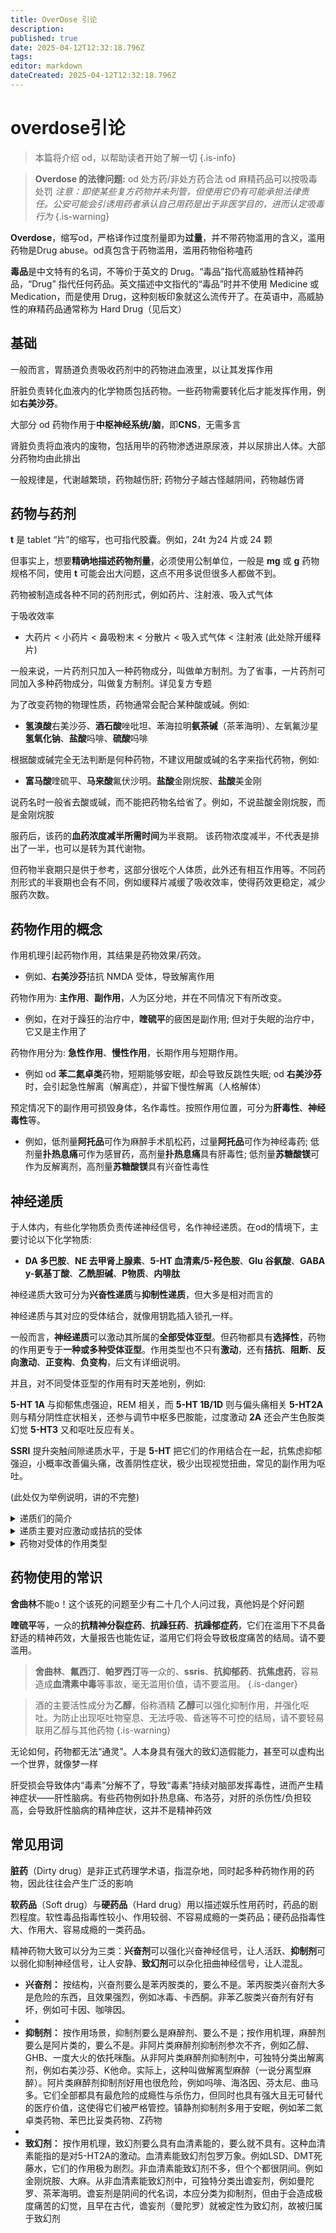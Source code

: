 ```yaml
---
title: OverDose 引论
description: 
published: true
date: 2025-04-12T12:32:18.796Z
tags: 
editor: markdown
dateCreated: 2025-04-12T12:32:18.796Z
---
```


# overdose引论


> 本篇将介绍 od，以帮助读者开始了解一切
{.is-info}

> **Overdose 的法律问题:**
> od 处方药/非处方药合法
> od 麻精药品可以按吸毒处罚
> *注意：即使某些复方药物并未列管，但使用它仍有可能承担法律责任。公安可能会引诱用药者承认自己用药是出于非医学目的，进而认定吸毒行为*
{.is-warning}

**Overdose**，缩写od，严格译作过度剂量即为**过量**，并不带药物滥用的含义，滥用药物是Drug abuse。od真包含于药物滥用，滥用药物俗称嗑药

**毒品**是中文特有的名词，不等价于英文的 Drug。“毒品”指代高威胁性精神药品，“Drug” 指代任何药品。英文描述中文指代的“毒品”时并不使用 Medicine 或 Medication，而是使用 Drug，这种刻板印象就这么流传开了。在英语中，高威胁性的麻精药品通常称为 Hard Drug（见后文）

## 基础

一般而言，胃肠道负责吸收药剂中的药物进血液里，以让其发挥作用

肝脏负责转化血液内的化学物质包括药物。一些药物需要转化后才能发挥作用，例如**右美沙芬**。

大部分 od 药物作用于**中枢神经系统/脑**，即**CNS**，无需多言

肾脏负责将血液内的废物，包括用毕的药物渗透进原尿液，并以尿排出人体。大部分药物均由此排出

一般规律是，代谢越繁琐，药物越伤肝; 药物分子越古怪越阴间，药物越伤肾

## 药物与药剂

**t** 是 tablet “片”的缩写，也可指代胶囊。例如，24t 为24 片或 24 颗

但事实上，想要**精确地描述药物剂量**，必须使用公制单位，一般是 **mg** 或 **g**
药物规格不同，使用 **t** 可能会出大问题，这点不用多说但很多人都做不到。

药物被制造成各种不同的药剂形式，例如药片、注射液、吸入式气体

于吸收效率
*   大药片 < 小药片 < 鼻吸粉末 < 分散片 < 吸入式气体 < 注射液
    (此处除开缓释片)

一般来说，一片药剂只加入一种药物成分，叫做单方制剂。为了省事，一片药剂可同加入多种药物成分，叫做复方制剂。详见复方专题

为了改变药物的物理性质，药物通常会配合某种酸或碱。例如:
*   **氢溴酸**右美沙芬、**酒石酸**唑吡坦、苯海拉明**氨茶碱**（茶苯海明）、左氧氟沙星**氢氧化钠**、**盐酸**吗啡、**硫酸**吗啡

根据酸或碱完全无法判断是何种药物，不建议用酸或碱的名字来指代药物，例如:
*   **富马酸**喹硫平、**马来酸**氟伏沙明。**盐酸**金刚烷胺、**盐酸**美金刚

说药名时一般省去酸或碱，而不能把药物名给省了。例如，不说盐酸金刚烷胺，而是金刚烷胺

服药后，该药的**血药浓度减半所需时间**为半衰期。
该药物浓度减半，不代表是排出了一半，也可以是转为其代谢物。

但药物半衰期只是供于参考，这部分很吃个人体质，此外还有相互作用等。不同药剂形式的半衰期也会有不同，例如缓释片减缓了吸收效率，使得药效更稳定，减少服药次数。

## 药物作用的概念

作用机理引起药物作用，其结果是药物效果/药效。
*   例如、**右美沙芬**拮抗 NMDA 受体，导致解离作用

药物作用为: **主作用**、**副作用**，人为区分地，并在不同情况下有所改变。
*   例如，在对于躁狂的治疗中，**喹硫平**的疲困是副作用; 但对于失眠的治疗中，它又是主作用了

药物作用分为: **急性作用**、**慢性作用**，长期作用与短期作用。
*   例如 od **苯二氮卓类**药物，短期能够安眠，却会导致反跳性失眠; od **右美沙芬**时，会引起急性解离（解离症），并留下慢性解离（人格解体）

预定情况下的副作用可损毁身体，名作毒性。按照作用位置，可分为**肝毒性**、**神经毒性**等。
*   例如，低剂量**阿托品**可作为麻醉手术肌松药，过量**阿托品**可作为神经毒药; 低剂量**扑热息痛**可作为感冒药，高剂量**扑热息痛**具有肝毒性; 低剂量**苏糖酸镁**可作为反解离剂，高剂量**苏糖酸镁**具有兴奋性毒性

## 神经递质

于人体内，有些化学物质负责传递神经信号，名作神经递质。在od的情境下，主要讨论以下化学物质:
*   **DA 多巴胺**、**NE 去甲肾上腺素**、**5-HT 血清素/5-羟色胺**、**Glu 谷氨酸**、**GABA y-氨基丁酸**、**乙酰胆碱**、**P物质**、**内啡肽**

神经递质大致可分为**兴奋性递质**与**抑制性递质**，但大多是相对而言的

神经递质与其对应的受体结合，就像用钥匙插入锁孔一样。

一般而言，**神经递质**可以激动其所属的**全部受体亚型**。但药物都具有**选择性**，药物的作用更专于**一种或多种受体亚型**。作用类型也不只有**激动**，还有**拮抗**、**阻断**、**反向激动**、**正变构**、**负变构**，后文有详细说明。

并且，对不同受体亚型的作用有时天差地别，例如:

**5-HT 1A** 与抑郁焦虑强迫，REM 相关，而 **5-HT 1B/1D** 则与偏头痛相关
**5-HT2A** 则与精分阴性症状相关，还参与调节中枢多巴胺能，过度激动 **2A** 还会产生色胺类幻觉
**5-HT3** 又和呕吐反应有关。

**SSRI** 提升突触间隙递质水平，于是 **5-HT** 把它们的作用结合在一起，抗焦虑抑郁强迫，小概率改善偏头痛，改善阴性症状，极少出现视觉扭曲，常见的副作用为呕吐。

(此处仅为举例说明，讲的不完整)

<details>

<summary> 递质们的简介 </summary>

#### 多巴胺
众所周知的大明星。负责快乐、永葆记忆，让人存在生命

#### 去甲肾上腺素
本质上就是多巴胺多了个羟基。负责战斗与逃跑、勇敢与冒险、大胆与冲动，让人高血压

#### 血清素
抑郁与失眠。负责积极乐观、健康生活

血清素若激动 5-HT~2A~ 受体，则会产生致幻等特殊精神作用，调节情绪作用则变成次要的。

#### 谷氨酸
味精去掉钠。负责认知、感知、学习。与痒觉有关

#### 乙酰胆碱
曼陀罗的迫害。负责短期记忆、工作记忆、思考、学习，肌肉收缩

#### GABA
负责镇静、睡眠，与安眠有关

#### 内啡肽
阿片类的模仿对象。负责镇痛、幸福感，剂量高一点就会牵连到多巴胺去

</details>

<details>

<summary> 递质主要对应激动或拮抗的受体 </summary>

多巴胺：多巴胺受体
正肾素：α-肾上腺素受体、β-肾上腺素受体
血清素：5-HT受体
谷氨酸：NMDA受体、AMPA受体
乙酰胆碱：毒蔁碱`M`胆碱受体、烟碱`N`胆碱受体（烟碱也称尼古丁）
GABA：GABA受体
内啡肽：阿片受体
P物质：NK-1受体

</details>

<details>

<summary> 药物对受体的作用类型 </summary>

- 激动受体，就像插入了符合的钥匙，并扭开了锁，受体被激动
- 拮抗受体，就像贴上了胶布，把锁孔盖住了，受体无法被激动
- 阻断受体，就像插入了不符合的钥匙，并插在这堵住锁孔，受体无法被激动
- 反向激动受体，就像插入了钥匙，但把锁孔插烂了，受体无法激动
- 正变构受体，就像给锁孔灌机油，锁更好被扭开，受体更好被激动
- 负变构受体，就像给锁孔灌胶水，锁更难被扭开，受体更难被激动

</details>

## 药物使用的常识

**舍曲林**不能o！这个该死的问题至少有二十几个人问过我，真他妈是个好问题

**喹硫平**等，一众的**抗精神分裂症药**、**抗躁狂药**、**抗躁郁症药**，它们在滥用下不具备舒适的精神药效，大量报告也能佐证，滥用它们将会导致极度痛苦的结局。请不要滥用。

> **舍曲林**、**氟西汀**、**帕罗西汀**等一众的、**ssris**、**抗抑郁药**、**抗焦虑药**，容易造成**血清素中毒**等事故，毫无滥用价值，请不要滥用。
> {.is-danger}


> 酒的主要活性成分为**乙醇**，俗称酒精
> **乙醇**可以强化抑制作用，并强化呕吐。为防止出现呕吐物窒息、无法呼吸、昏迷等不可控的结局，请不要轻易联用乙醇与其他药物
{.is-warning}

无论如何，药物都无法“通灵”。人本身具有强大的致幻造假能力，甚至可以虚构出一个世界，就像梦一样

肝受损会导致体内“毒素”分解不了，导致“毒素”持续对脑部发挥毒性，进而产生精神症状——肝性脑病。有些药物例如扑热息痛、布洛芬，对肝的杀伤性/负担较高，会导致肝性脑病的精神症状，这并不是精神药效

## 常见用词

**脏药**（Dirty drug）是非正式药理学术语，指混杂地，同时起多种药物作用的药物，因此往往会产生广泛的影响

**软药品**（Soft drug）与**硬药品**（Hard drug）用以描述娱乐性用药时，药品的剧烈程度。软性毒品指毒性较小、作用较弱、不容易成瘾的一类药品；硬药品指毒性大、作用大、容易成瘾的一类药品。

精神药物大致可以分为三类：**兴奋剂**可以强化兴奋神经信号，让人活跃、**抑制剂**可以弱化抑制神经信号，让人安静、**致幻剂**可以杂化扭曲神经信号，让人混乱。

*   **兴奋剂：** 按结构，兴奋剂要么是苯丙胺类的，要么不是。苯丙胺类兴奋剂大多是危险的东西，且效果强烈，例如冰毒、卡西酮。非苯乙胺类兴奋剂有好有坏，例如可卡因、咖啡因。
*   
*   **抑制剂：** 按作用场景，抑制剂要么是麻醉剂、要么不是；按作用机理，麻醉剂要么是阿片类的，要么不是。非阿片类麻醉剂抑制剂参次不齐，例如乙醇、GHB、一度大火的依托咪酯。从非阿片类麻醉剂抑制剂中，可独特分类出解离剂，例如右美沙芬、K他命。实际上，这种叫做解离型麻醉（一说分离型麻醉）。阿片类麻醉剂抑制剂好用也很危险，例如吗啡、海洛因、芬太尼、曲马多。它们全部都具有最危险的成瘾性与杀伤力，但同时也具有强大且无可替代的医疗价值，这使得它们被严格管控。镇静剂抑制剂多用于安眠，例如苯二氮卓类药物、苯巴比妥类药物、Z药物
* 
* **致幻剂：** 按作用机理，致幻剂要么具有血清素能的，要么就不具有。这种血清素能指的是对5-HT2A的激动。血清素能致幻剂包罗万象。例如LSD、DMT死藤水，它们的作用极为剧烈。非血清素能致幻剂不多，但个个都很阴间。例如金刚烷胺、大麻。从非血清素能致幻剂中，可独特分类出谵妄剂，例如曼陀罗、茶苯海明。谵妄剂是阴间的代名词，本应分类为抑制剂，但由于会造成极度痛苦的幻觉，且早在古代，谵妄剂（曼陀罗）就被定性为致幻剂，故被归属于致幻剂